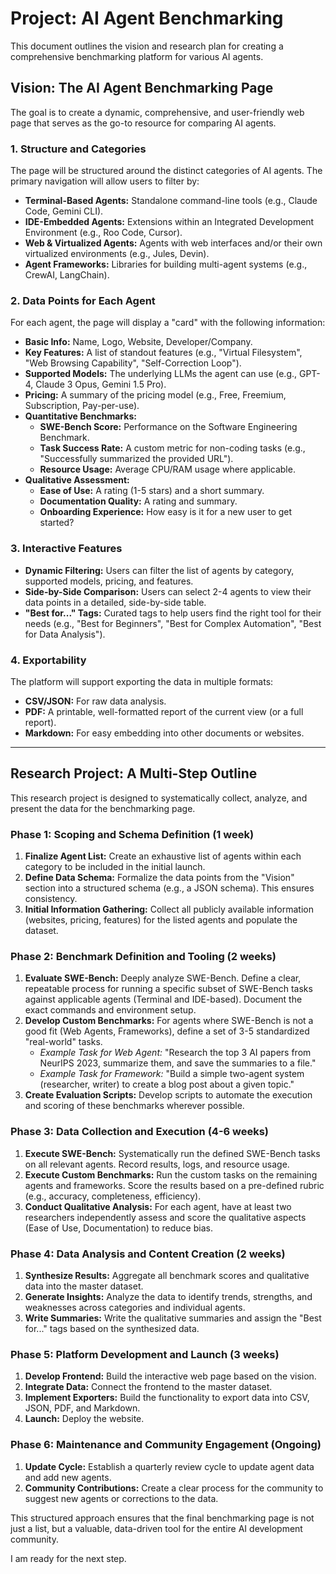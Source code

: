 # Project: AI Agent Benchmarking

This document outlines the vision and research plan for creating a comprehensive benchmarking platform for various AI agents.

## Vision: The AI Agent Benchmarking Page

The goal is to create a dynamic, comprehensive, and user-friendly web page that serves as the go-to resource for comparing AI agents.

### 1. Structure and Categories

The page will be structured around the distinct categories of AI agents. The primary navigation will allow users to filter by:

*   **Terminal-Based Agents:** Standalone command-line tools (e.g., Claude Code, Gemini CLI).
*   **IDE-Embedded Agents:** Extensions within an Integrated Development Environment (e.g., Roo Code, Cursor).
*   **Web & Virtualized Agents:** Agents with web interfaces and/or their own virtualized environments (e.g., Jules, Devin).
*   **Agent Frameworks:** Libraries for building multi-agent systems (e.g., CrewAI, LangChain).

### 2. Data Points for Each Agent

For each agent, the page will display a "card" with the following information:

*   **Basic Info:** Name, Logo, Website, Developer/Company.
*   **Key Features:** A list of standout features (e.g., "Virtual Filesystem", "Web Browsing Capability", "Self-Correction Loop").
*   **Supported Models:** The underlying LLMs the agent can use (e.g., GPT-4, Claude 3 Opus, Gemini 1.5 Pro).
*   **Pricing:** A summary of the pricing model (e.g., Free, Freemium, Subscription, Pay-per-use).
*   **Quantitative Benchmarks:**
    *   **SWE-Bench Score:** Performance on the Software Engineering Benchmark.
    *   **Task Success Rate:** A custom metric for non-coding tasks (e.g., "Successfully summarized the provided URL").
    *   **Resource Usage:** Average CPU/RAM usage where applicable.
*   **Qualitative Assessment:**
    *   **Ease of Use:** A rating (1-5 stars) and a short summary.
    *   **Documentation Quality:** A rating and summary.
    *   **Onboarding Experience:** How easy is it for a new user to get started?

### 3. Interactive Features

*   **Dynamic Filtering:** Users can filter the list of agents by category, supported models, pricing, and features.
*   **Side-by-Side Comparison:** Users can select 2-4 agents to view their data points in a detailed, side-by-side table.
*   **"Best for..." Tags:** Curated tags to help users find the right tool for their needs (e.g., "Best for Beginners", "Best for Complex Automation", "Best for Data Analysis").

### 4. Exportability

The platform will support exporting the data in multiple formats:

*   **CSV/JSON:** For raw data analysis.
*   **PDF:** A printable, well-formatted report of the current view (or a full report).
*   **Markdown:** For easy embedding into other documents or websites.

---

## Research Project: A Multi-Step Outline

This research project is designed to systematically collect, analyze, and present the data for the benchmarking page.

### Phase 1: Scoping and Schema Definition (1 week)

1.  **Finalize Agent List:** Create an exhaustive list of agents within each category to be included in the initial launch.
2.  **Define Data Schema:** Formalize the data points from the "Vision" section into a structured schema (e.g., a JSON schema). This ensures consistency.
3.  **Initial Information Gathering:** Collect all publicly available information (websites, pricing, features) for the listed agents and populate the dataset.

### Phase 2: Benchmark Definition and Tooling (2 weeks)

1.  **Evaluate SWE-Bench:** Deeply analyze SWE-Bench. Define a clear, repeatable process for running a specific subset of SWE-Bench tasks against applicable agents (Terminal and IDE-based). Document the exact commands and environment setup.
2.  **Develop Custom Benchmarks:** For agents where SWE-Bench is not a good fit (Web Agents, Frameworks), define a set of 3-5 standardized "real-world" tasks.
    *   *Example Task for Web Agent:* "Research the top 3 AI papers from NeurIPS 2023, summarize them, and save the summaries to a file."
    *   *Example Task for Framework:* "Build a simple two-agent system (researcher, writer) to create a blog post about a given topic."
3.  **Create Evaluation Scripts:** Develop scripts to automate the execution and scoring of these benchmarks wherever possible.

### Phase 3: Data Collection and Execution (4-6 weeks)

1.  **Execute SWE-Bench:** Systematically run the defined SWE-Bench tasks on all relevant agents. Record results, logs, and resource usage.
2.  **Execute Custom Benchmarks:** Run the custom tasks on the remaining agents and frameworks. Score the results based on a pre-defined rubric (e.g., accuracy, completeness, efficiency).
3.  **Conduct Qualitative Analysis:** For each agent, have at least two researchers independently assess and score the qualitative aspects (Ease of Use, Documentation) to reduce bias.

### Phase 4: Data Analysis and Content Creation (2 weeks)

1.  **Synthesize Results:** Aggregate all benchmark scores and qualitative data into the master dataset.
2.  **Generate Insights:** Analyze the data to identify trends, strengths, and weaknesses across categories and individual agents.
3.  **Write Summaries:** Write the qualitative summaries and assign the "Best for..." tags based on the synthesized data.

### Phase 5: Platform Development and Launch (3 weeks)

1.  **Develop Frontend:** Build the interactive web page based on the vision.
2.  **Integrate Data:** Connect the frontend to the master dataset.
3.  **Implement Exporters:** Build the functionality to export data into CSV, JSON, PDF, and Markdown.
4.  **Launch:** Deploy the website.

### Phase 6: Maintenance and Community Engagement (Ongoing)

1.  **Update Cycle:** Establish a quarterly review cycle to update agent data and add new agents.
2.  **Community Contributions:** Create a clear process for the community to suggest new agents or corrections to the data.

This structured approach ensures that the final benchmarking page is not just a list, but a valuable, data-driven tool for the entire AI development community.

I am ready for the next step.
